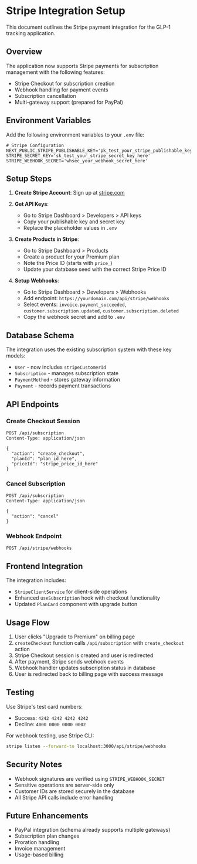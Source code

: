 # Stripe Integration Setup

This document outlines the Stripe payment integration for the GLP-1 tracking application.

## Overview

The application now supports Stripe payments for subscription management with the following features:

- Stripe Checkout for subscription creation
- Webhook handling for payment events
- Subscription cancellation
- Multi-gateway support (prepared for PayPal)

## Environment Variables

Add the following environment variables to your `.env` file:

```env
# Stripe Configuration
NEXT_PUBLIC_STRIPE_PUBLISHABLE_KEY='pk_test_your_stripe_publishable_key_here'
STRIPE_SECRET_KEY='sk_test_your_stripe_secret_key_here'
STRIPE_WEBHOOK_SECRET='whsec_your_webhook_secret_here'

```

## Setup Steps

1. **Create Stripe Account**: Sign up at [stripe.com](https://stripe.com)

2. **Get API Keys**:

   - Go to Stripe Dashboard > Developers > API keys
   - Copy your publishable key and secret key
   - Replace the placeholder values in `.env`

3. **Create Products in Stripe**:

   - Go to Stripe Dashboard > Products
   - Create a product for your Premium plan
   - Note the Price ID (starts with `price_`)
   - Update your database seed with the correct Stripe Price ID

4. **Setup Webhooks**:
   - Go to Stripe Dashboard > Developers > Webhooks
   - Add endpoint: `https://yourdomain.com/api/stripe/webhooks`
   - Select events: `invoice.payment_succeeded`, `customer.subscription.updated`, `customer.subscription.deleted`
   - Copy the webhook secret and add to `.env`

## Database Schema

The integration uses the existing subscription system with these key models:

- `User` - now includes `stripeCustomerId`
- `Subscription` - manages subscription state
- `PaymentMethod` - stores gateway information
- `Payment` - records payment transactions

## API Endpoints

### Create Checkout Session

```http
POST /api/subscription
Content-Type: application/json

{
  "action": "create_checkout",
  "planId": "plan_id_here",
  "priceId": "stripe_price_id_here"
}
```

### Cancel Subscription

```http
POST /api/subscription
Content-Type: application/json

{
  "action": "cancel"
}
```

### Webhook Endpoint

```http
POST /api/stripe/webhooks
```

## Frontend Integration

The integration includes:

- `StripeClientService` for client-side operations
- Enhanced `useSubscription` hook with checkout functionality
- Updated `PlanCard` component with upgrade button

## Usage Flow

1. User clicks "Upgrade to Premium" on billing page
2. `createCheckout` function calls `/api/subscription` with `create_checkout` action
3. Stripe Checkout session is created and user is redirected
4. After payment, Stripe sends webhook events
5. Webhook handler updates subscription status in database
6. User is redirected back to billing page with success message

## Testing

Use Stripe's test card numbers:

- Success: `4242 4242 4242 4242`
- Decline: `4000 0000 0000 0002`

For webhook testing, use Stripe CLI:

```bash
stripe listen --forward-to localhost:3000/api/stripe/webhooks
```

## Security Notes

- Webhook signatures are verified using `STRIPE_WEBHOOK_SECRET`
- Sensitive operations are server-side only
- Customer IDs are stored securely in the database
- All Stripe API calls include error handling

## Future Enhancements

- PayPal integration (schema already supports multiple gateways)
- Subscription plan changes
- Proration handling
- Invoice management
- Usage-based billing
